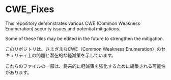 # CWE_Fixes
This repository demonstrates various CWE (Common Weakness Enumeration) security issues and potential mitigations.

Some of these files may be edited in the future to strengthen the mitigation.

このリポジトリは、さまざまなCWE（Common Weakness Enumeration）のセキュリティ上の問題と潜在的な軽減策を示しています。

これらのファイルの一部は、将来的に軽減策を強化するために編集される可能性があります。
